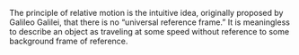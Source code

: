 The principle of relative motion is the intuitive idea, originally proposed by Galileo Galilei, that there is no “universal reference frame.” It is meaningless to describe an object as traveling at some speed without reference to some background frame of reference.